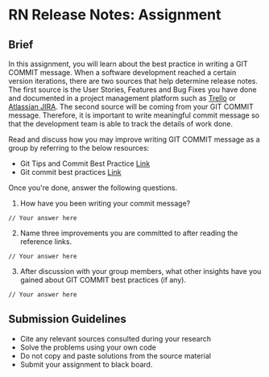 # RN Release Notes: Assignment

## Brief

In this assignment, you will learn about the best practice in writing a GIT COMMIT message. When a software development reached a certain version iterations, there are two sources that help determine release notes. The first source is the User Stories, Features and Bug Fixes you have done and documented in a project management platform such as [Trello](trello.com) or [Atlassian JIRA](https://www.atlassian.com/software/jira). The second source will be coming from your GIT COMMIT message. Therefore, it is important to write meaningful commit message so that the development team is able to track the details of work done.

Read and discuss how you may improve writing GIT COMMIT message as a group by referring to the below resources:

- Git Tips and Commit Best Practice [Link](https://gist.github.com/luismts/495d982e8c5b1a0ced4a57cf3d93cf60)
- Git commit best practices [Link](https://medium.com/@nawarpianist/git-commit-best-practices-dab8d722de99)

Once you're done, answer the following questions.

1. How have you been writing your commit message?

```
// Your answer here
```

2. Name three improvements you are committed to after reading the reference links.

```
// Your answer here
```

3. After discussion with your group members, what other insights have you gained about GIT COMMIT best practices (if any).

```
// Your answer here
```

## Submission Guidelines

- Cite any relevant sources consulted during your research
- Solve the problems using your own code
- Do not copy and paste solutions from the source material
- Submit your assignment to black board.
